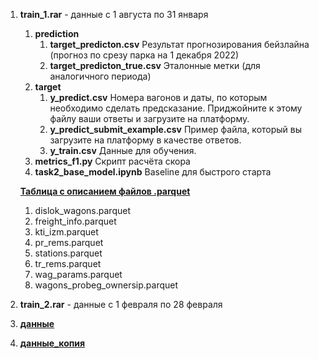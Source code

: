 1. **train_1.rar** - данные с 1 августа по 31 января
    1. **prediction**
        1. **target_predicton.csv**
        Результат прогнозирования бейзлайна (прогноз по срезу парка на 1 декабря 2022)
        2. **target_predicton_true.csv**
        Эталонные метки (для аналогичного периода)
    2. **target**
        1. **y_predict.csv**
        Номера вагонов и даты, по которым необходимо сделать предсказание. Приджойните к этому файлу ваши ответы и загрузите на платформу.
        2. **y_predict_submit_example.csv**
        Пример файла, который вы загрузите на платформу в качестве ответов.
        3. **y_train.csv**
        Данные для обучения.
    3. **metrics_f1.py**
    Скрипт расчёта скора
    4. **task2_base_model.ipynb**
    Baseline для быстрого старта
    
    [**Таблица с описанием файлов .parquet**](https://docs.google.com/spreadsheets/d/1SL2LZFZMnTY5q7iPi9GSG8Da2sWqPNR8/edit?usp=sharing&ouid=104910638716404157107&rtpof=true&sd=true)
    
    1. dislok_wagons.parquet
    2. freight_info.parquet
    3. kti_izm.parquet
    4. pr_rems.parquet
    5. stations.parquet
    6. tr_rems.parquet
    7. wag_params.parquet
    8. wagons_probeg_ownersip.parquet

1. **train_2.rar** - данные с 1 февраля по 28 февраля
2. [**данные**](https://drive.google.com/drive/folders/1Qh5ZMSDOJ0d0XuInbW4DyiuhaZ1mfmOv)
2. [**данные_копия**](https://drive.google.com/drive/folders/1Qh5ZMSDOJ0d0XuInbW4DyiuhaZ1mfmOv)
